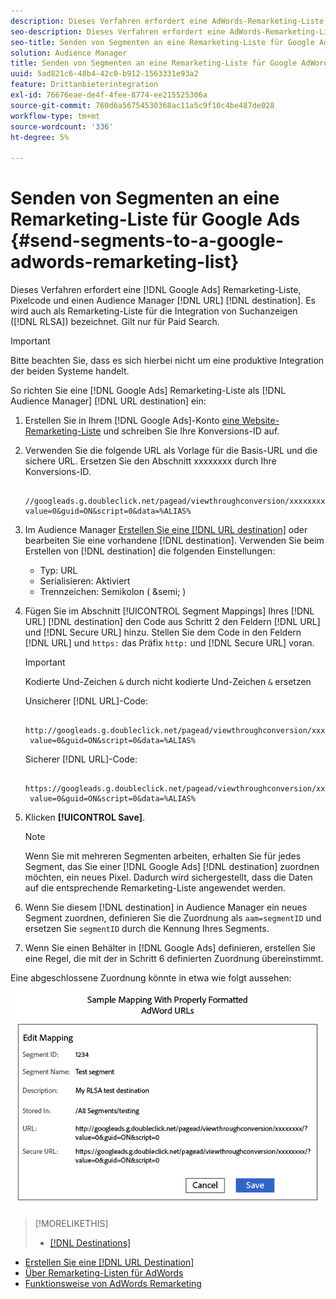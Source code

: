 ```yaml
---
description: Dieses Verfahren erfordert eine AdWords-Remarketing-Liste, Pixelcode und ein Audience Manager-URL-Ziel. Es wird auch als Remarketing-Liste für die Integration von Suchanzeigen (RLSA) bezeichnet. Gilt nur für Paid Search.
seo-description: Dieses Verfahren erfordert eine AdWords-Remarketing-Liste, Pixelcode und ein Audience Manager-URL-Ziel. Es wird auch als Remarketing-Liste für die Integration von Suchanzeigen (RLSA) bezeichnet. Gilt nur für Paid Search.
seo-title: Senden von Segmenten an eine Remarketing-Liste für Google AdWords
solution: Audience Manager
title: Senden von Segmenten an eine Remarketing-Liste für Google AdWords
uuid: 5ad821c6-48b4-42c0-b912-1563331e93a2
feature: Drittanbieterintegration
exl-id: 76676eae-de4f-4fee-8774-ee215525306a
source-git-commit: 760d6a56754530368ac11a5c9f10c4be487de028
workflow-type: tm+mt
source-wordcount: '336'
ht-degree: 5%

---
```


# Senden von Segmenten an eine Remarketing-Liste für Google Ads {#send-segments-to-a-google-adwords-remarketing-list}

Dieses Verfahren erfordert eine [!DNL Google Ads] Remarketing-Liste, Pixelcode und einen Audience Manager [!DNL URL] [!DNL destination]. Es wird auch als Remarketing-Liste für die Integration von Suchanzeigen ([!DNL RLSA]) bezeichnet. Gilt nur für Paid Search.

>[!IMPORTANT]
>Bitte beachten Sie, dass es sich hierbei nicht um eine produktive Integration der beiden Systeme handelt.

So richten Sie eine [!DNL Google Ads] Remarketing-Liste als [!DNL Audience Manager] [!DNL URL destination] ein:

1. Erstellen Sie in Ihrem [!DNL Google Ads]-Konto [eine Website-Remarketing-Liste](https://support.google.com/adwords/answer/2454064?hl=en) und schreiben Sie Ihre Konversions-ID auf.
1. Verwenden Sie die folgende URL als Vorlage für die Basis-URL und die sichere URL. Ersetzen Sie den Abschnitt xxxxxxxx durch Ihre Konversions-ID.

   ```
    //googleads.g.doubleclick.net/pagead/viewthroughconversion/xxxxxxxx/?value=0&guid=ON&script=0&data=%ALIAS%
   ```

1. Im Audience Manager [Erstellen Sie eine [!DNL URL destination]](../../features/destinations/create-url-destination.md) oder bearbeiten Sie eine vorhandene [!DNL destination]. Verwenden Sie beim Erstellen von [!DNL destination] die folgenden Einstellungen:
   * Typ: URL
   * Serialisieren: Aktiviert
   * Trennzeichen: Semikolon ( &amp;semi; )

1. Fügen Sie im Abschnitt [!UICONTROL Segment Mappings] Ihres [!DNL URL] [!DNL destination] den Code aus Schritt 2 den Feldern [!DNL URL] und [!DNL Secure URL] hinzu. Stellen Sie dem Code in den Feldern [!DNL URL] und `https:` das Präfix `http:` und [!DNL Secure URL] voran.

   >[!IMPORTANT]
   >
   >Kodierte Und-Zeichen `&` durch nicht kodierte Und-Zeichen `&` ersetzen

   Unsicherer [!DNL URL]-Code:

   ```
    http://googleads.g.doubleclick.net/pagead/viewthroughconversion/xxxxxxxx/?
    value=0&guid=ON&script=0&data=%ALIAS%
   ```

   Sicherer [!DNL URL]-Code:

   ```
    https://googleads.g.doubleclick.net/pagead/viewthroughconversion/xxxxxxxx/?
    value=0&guid=ON&script=0&data=%ALIAS%
   ```

1. Klicken **[!UICONTROL Save]**.

   >[!NOTE]
   >
   >Wenn Sie mit mehreren Segmenten arbeiten, erhalten Sie für jedes Segment, das Sie einer [!DNL Google Ads] [!DNL destination] zuordnen möchten, ein neues Pixel. Dadurch wird sichergestellt, dass die Daten auf die entsprechende Remarketing-Liste angewendet werden.

1. Wenn Sie diesem [!DNL destination] in Audience Manager ein neues Segment zuordnen, definieren Sie die Zuordnung als `aam=segmentID` und ersetzen Sie `segmentID` durch die Kennung Ihres Segments.
1. Wenn Sie einen Behälter in [!DNL Google Ads] definieren, erstellen Sie eine Regel, die mit der in Schritt 6 definierten Zuordnung übereinstimmt.

Eine abgeschlossene Zuordnung könnte in etwa wie folgt aussehen:

![](../assets/rlsa_mapping.png)

>[!MORELIKETHIS]
>
>* [[!DNL Destinations]](../../features/destinations/destinations.md)
* [Erstellen Sie eine [!DNL URL Destination]](../../features/destinations/create-url-destination.md)
* [Über Remarketing-Listen für AdWords](https://support.google.com/adwords/answer/2472738)
* [Funktionsweise von AdWords Remarketing](https://support.google.com/adwords/answer/2454000)

